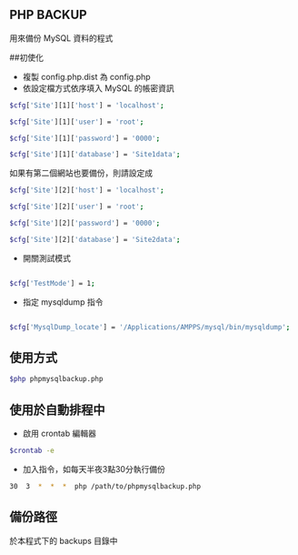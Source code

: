 PHP BACKUP
---------------

用來備份 MySQL 資料的程式

##初使化

  - 複製 config.php.dist 為 config.php
  - 依設定檔方式依序填入 MySQL 的帳密資訊

```bash
$cfg['Site'][1]['host'] = 'localhost';

$cfg['Site'][1]['user'] = 'root';

$cfg['Site'][1]['password'] = '0000';

$cfg['Site'][1]['database'] = 'Site1data';
```

如果有第二個網站也要備份，則請設定成

```bash
$cfg['Site'][2]['host'] = 'localhost';

$cfg['Site'][2]['user'] = 'root';

$cfg['Site'][2]['password'] = '0000';

$cfg['Site'][2]['database'] = 'Site2data';
```

  - 開關測試模式

```bash

$cfg['TestMode'] = 1;

```

  - 指定 mysqldump 指令

```bash

$cfg['MysqlDump_locate'] = '/Applications/AMPPS/mysql/bin/mysqldump';

```

## 使用方式

```bash
$php phpmysqlbackup.php
```

## 使用於自動排程中

   - 啟用 crontab 編輯器

```bash
$crontab -e
```

  - 加入指令，如每天半夜3點30分執行備份

```bash
30  3  *  *  *  php /path/to/phpmysqlbackup.php
```

## 備份路徑

於本程式下的 backups 目錄中
